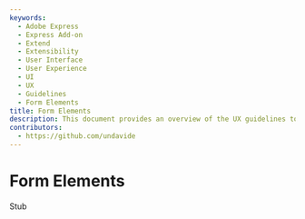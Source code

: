 ```yaml
---
keywords:
  - Adobe Express
  - Express Add-on 
  - Extend
  - Extensibility
  - User Interface
  - User Experience
  - UI
  - UX
  - Guidelines
  - Form Elements
title: Form Elements
description: This document provides an overview of the UX guidelines to follow when designing your Adobe Express add-on.
contributors:
  - https://github.com/undavide
---
```


# Form Elements

Stub